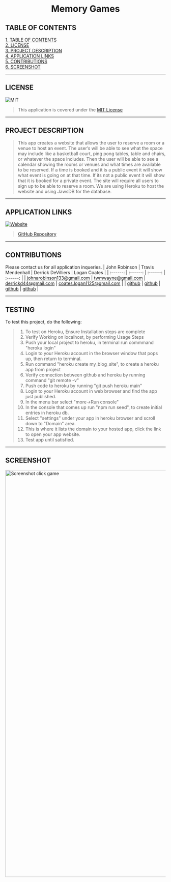 <!-- # memory-games -->

# <div align="center">**Memory Games**</div>

## **TABLE OF CONTENTS**

[1. TABLE OF CONTENTS](#TABLE-OF-CONTENTS)  
[2. LICENSE](#LICENSE)  
[3. PROJECT DESCRIPTION](#PROJECT-DESCRIPTION)  
[4. APPLICATION LINKS](#APPLICATION-LINKS)  
[5. CONTRIBUTIONS](#CONTRIBUTIONS)    
[6. SCREENSHOT](#SCREENSHOT)

---

## **LICENSE**

![MIT](https://img.shields.io/badge/License-MIT-blue.svg)

> This application is covered under the [MIT License](https://opensource.org/licenses/MIT)

---

## **PROJECT DESCRIPTION**

> This app creates a website that allows the user to reserve a room or a venue to host an event. The user’s will be able to see what the space may include like a basketball court, ping pong tables, table and chairs, or whatever the space includes. Then the user will be able to see a calendar showing the rooms or venues and what times are available to be reserved. If a time is booked and it is a public event it will show what event is going on at that time. If its not a public event it will show that it is booked for a private event. The site will require all users to sign up to be able to reserve a room. We are using Heroku to host the website and using JawsDB for the database.

---

## **APPLICATION LINKS**

[![Website](https://img.shields.io/website?down_color=red&down_message=down&up_color=green&up_message=up&url=https%3A%2F%2Fprice-tracker.app%2F)](https://memory-games-project.herokuapp.com/)

> [GitHub Repository](https://github.com/jrobi133/memory-games)

---

## **CONTRIBUTIONS**

Please contact us for all application inqueries.
| John Robinson | Travis Mendenhall | Derrick DeVilliers | Logan Coates |
| :------: | :------: | :------: | :------: |
| <johnarobinson133@gmail.com> | <twmwayne@gmail.com> | <derrickd44@gmail.com> | <coates.logan1125@gmail.com> |
| [github](https://github.com/jrobi133) | [github](https://github.com/Twmwayne) | [github](https://github.com/Dirk44) | [github](https://github.com/coatsey) |

---

## **TESTING**

To test this project, do the following:

> 1. To test on Heroku, Ensure Installation steps are complete
> 2. Verify Working on localhost, by performing Usage Steps
> 3. Push your local project to heroku, in terminal run commmand "heroku login"
> 4. Login to your Heroku account in the browser window that pops up, then return to terminal.
> 5. Run command "heroku create my_blog_site", to create a heroku app from project
> 6. Verify connection between github and heroku by running command "git remote -v"
> 7. Push code to heroku by running "git push heroku main"
> 8. Login to your Heroku account in web browser and find the app just published.
> 9. In the menu bar select "more->Run console"
> 10. In the console that comes up run "npm run seed", to create initial entries in heroku db.
> 11. Select "settings" under your app in heroku browser and scroll down to "Domain" area.
> 12. This is where it lists the domain to your hosted app, click the link to open your app website.
> 13. Test app until satisfied.

---

## **SCREENSHOT**
<img width="1280" alt="Screenshot click game" src="https://user-images.githubusercontent.com/70412016/109900706-0998b800-7c55-11eb-9171-b504b82daa8d.png">
